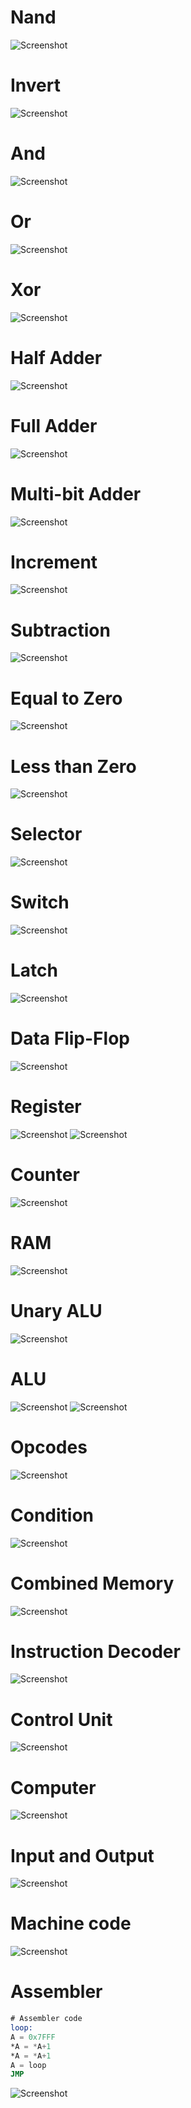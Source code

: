 # Nand
![Screenshot](001_Nand.png)

# Invert
![Screenshot](002_Invert.png)

# And
![Screenshot](003_And.png)

# Or
![Screenshot](004_Or.png)

# Xor
![Screenshot](005_Xor.png)

# Half Adder
![Screenshot](006_Half-Adder.png)

# Full Adder
![Screenshot](007_Full-Adder.png)

# Multi-bit Adder
![Screenshot](008_Multi-bit-Adder.png)

# Increment
![Screenshot](009_Increment.png)

# Subtraction
![Screenshot](010_Subtraction.png)

# Equal to Zero
![Screenshot](011_Equal-to-Zero.png)

# Less than Zero
![Screenshot](012_Less-than-Zero.png)

# Selector
![Screenshot](013_Selector.png)

# Switch
![Screenshot](014_Switch.png)

# Latch
![Screenshot](015_Latch.png)

# Data Flip-Flop
![Screenshot](016_Data-Flip-Flop.png)

# Register
![Screenshot](017_Register.png)
![Screenshot](017_Register_min_nands.png)

# Counter
![Screenshot](018_Counter.png)

# RAM
![Screenshot](019_RAM.png)

# Unary ALU
![Screenshot](020_Unary-ALU.png)

# ALU
![Screenshot](021_ALU.png)
![Screenshot](021_ALU_min_nands.png)

# Opcodes
![Screenshot](022_Opcodes.png)

# Condition
![Screenshot](023_Condition.png)

# Combined Memory
![Screenshot](024_Combined-Memory.png)

# Instruction Decoder
![Screenshot](025_Instruction-Decoder.png)

# Control Unit
![Screenshot](026_Control-Unit.png)

# Computer
![Screenshot](027_Computer.png)

# Input and Output
![Screenshot](028_Input-and-Output.png)

# Machine code
![Screenshot](029_Machine-code.png)

# Assembler
```asm
# Assembler code 
loop:
A = 0x7FFF
*A = *A+1
*A = *A+1
A = loop
JMP
```
![Screenshot](30_Assembler.png)


